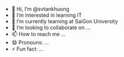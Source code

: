 - 👋 Hi, I’m @svtankhuong
- 👀 I’m interested in learning IT
- 🌱 I’m currently learning at SaiGon University
- 💞️ I’m looking to collaborate on ...
- 📫 How to reach me ...
- 😄 Pronouns: ...
- ⚡ Fun fact: ...

<!---
svtankhuong/svtankhuong is a ✨ special ✨ repository because its `README.md` (this file) appears on your GitHub profile.
You can click the Preview link to take a look at your changes.
--->
